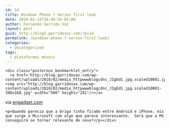 ```yaml
---
id: 14
title: Windows Phone 7 Series first look
date: 2010-02-15T16:40:35-03:00
author: Fernando Garrido Vaz
layout: post
guid: http://blog2.garridovaz.com/?p=14
permalink: /windows-phone-7-series-first-look/
categories:
  - Uncategorized
tags:
  - plataformas móveis
---
```

<!--:en-->

    <div class="posterous_bookmarklet_entry">
      <a href='http://blog.garridovaz.com/wp-content/uploads/2010/02/media_httpwwwblogcdnc_JIgEd1.jpg.scaled10001.jpg'><img src="http://blog.garridovaz.com/wp-content/uploads/2010/02/media_httpwwwblogcdnc_JIgEd1.jpg.scaled10001-300x168.jpg" width="500" height="281"/></a>
    

<div class="posterous_quote_citation">
  via <a href="http://www.engadget.com/photos/windows-phone-7-series-first-look/#2710895">engadget.com</a>
</div>

    <p>Quando parecia que a briga tinha ficado entre Android e iPhone, eis que surge a Microsoft com algo que parece interessante.  Será que a MS conseguirá se tornar relevante de novo?</p></div>
    

<!--:-->